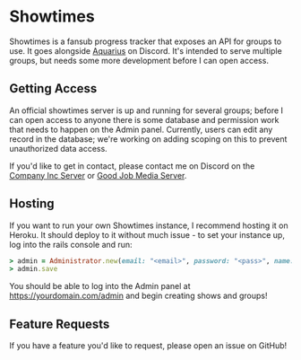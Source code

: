 # Showtimes

Showtimes is a fansub progress tracker that exposes an API for groups to use. It goes alongside [Aquarius](https://github.com/IanMitchell/aquarius) on Discord. It's intended to serve multiple groups, but needs some more development before I can open access.

## Getting Access

An official showtimes server is up and running for several groups; before I can open access to anyone there is some database and permission work that needs to happen on the Admin panel. Currently, users can edit any record in the database; we're working on adding scoping on this to prevent unauthorized data access.

If you'd like to get in contact, please contact me on Discord on the [Company Inc Server](http://discord.companyinc.company) or [Good Job Media Server](https://discord.gg/hQewDqS).

## Hosting

If you want to run your own Showtimes instance, I recommend hosting it on Heroku. It should deploy to it without much issue - to set your instance up, log into the rails console and run:

```ruby
> admin = Administrator.new(email: "<email>", password: "<pass>", name: "<name>")
> admin.save
```

You should be able to log into the Admin panel at https://yourdomain.com/admin and begin creating shows and groups!

## Feature Requests

If you have a feature you'd like to request, please open an issue on GitHub!
